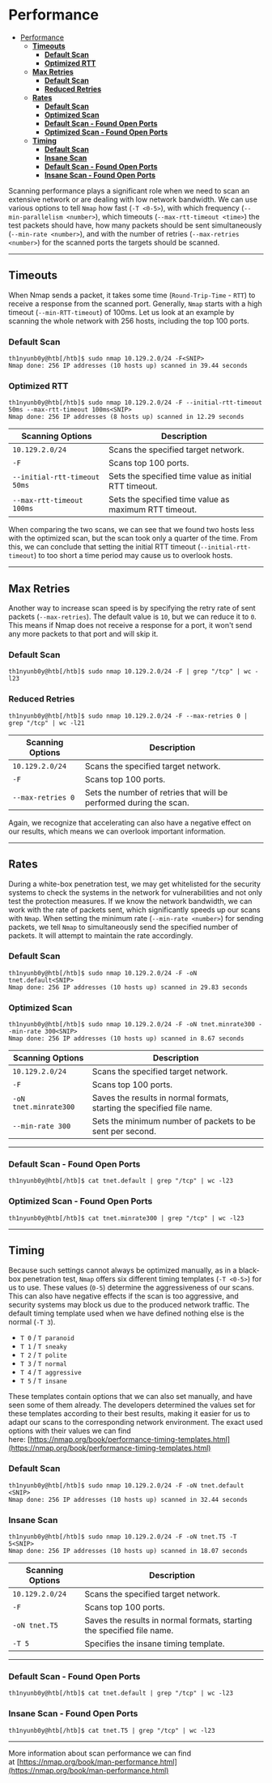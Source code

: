 # Performance
- [Performance](#performance)
  - [**Timeouts**](#timeouts)
    - [**Default Scan**](#default-scan)
    - [**Optimized RTT**](#optimized-rtt)
  - [**Max Retries**](#max-retries)
    - [**Default Scan**](#default-scan-1)
    - [**Reduced Retries**](#reduced-retries)
  - [**Rates**](#rates)
    - [**Default Scan**](#default-scan-2)
    - [**Optimized Scan**](#optimized-scan)
    - [**Default Scan - Found Open Ports**](#default-scan---found-open-ports)
    - [**Optimized Scan - Found Open Ports**](#optimized-scan---found-open-ports)
  - [**Timing**](#timing)
    - [**Default Scan**](#default-scan-3)
    - [**Insane Scan**](#insane-scan)
    - [**Default Scan - Found Open Ports**](#default-scan---found-open-ports-1)
    - [**Insane Scan - Found Open Ports**](#insane-scan---found-open-ports)

Scanning performance plays a significant role when we need to scan an extensive network or are dealing with low network bandwidth. We can use various options to tell `Nmap` how fast (`-T <0-5>`), with which frequency (`--min-parallelism <number>`), which timeouts (`--max-rtt-timeout <time>`) the test packets should have, how many packets should be sent simultaneously (`--min-rate <number>`), and with the number of retries (`--max-retries <number>`) for the scanned ports the targets should be scanned.

---

## **Timeouts**

When Nmap sends a packet, it takes some time (`Round-Trip-Time` - `RTT`) to receive a response from the scanned port. Generally, `Nmap` starts with a high timeout (`--min-RTT-timeout`) of 100ms. Let us look at an example by scanning the whole network with 256 hosts, including the top 100 ports.

### **Default Scan**

```
th1nyunb0y@htb[/htb]$ sudo nmap 10.129.2.0/24 -F<SNIP>
Nmap done: 256 IP addresses (10 hosts up) scanned in 39.44 seconds
```

### **Optimized RTT**

```
th1nyunb0y@htb[/htb]$ sudo nmap 10.129.2.0/24 -F --initial-rtt-timeout 50ms --max-rtt-timeout 100ms<SNIP>
Nmap done: 256 IP addresses (8 hosts up) scanned in 12.29 seconds
```

| **Scanning Options** | **Description** |
| --- | --- |
| `10.129.2.0/24` | Scans the specified target network. |
| `-F` | Scans top 100 ports. |
| `--initial-rtt-timeout 50ms` | Sets the specified time value as initial RTT timeout. |
| `--max-rtt-timeout 100ms` | Sets the specified time value as maximum RTT timeout. |

When comparing the two scans, we can see that we found two hosts less with the optimized scan, but the scan took only a quarter of the time. From this, we can conclude that setting the initial RTT timeout (`--initial-rtt-timeout`) to too short a time period may cause us to overlook hosts.

---

## **Max Retries**

Another way to increase scan speed is by specifying the retry rate of sent packets (`--max-retries`). The default value is `10`, but we can reduce it to `0`. This means if Nmap does not receive a response for a port, it won't send any more packets to that port and will skip it.

### **Default Scan**

```
th1nyunb0y@htb[/htb]$ sudo nmap 10.129.2.0/24 -F | grep "/tcp" | wc -l23
```

### **Reduced Retries**

```
th1nyunb0y@htb[/htb]$ sudo nmap 10.129.2.0/24 -F --max-retries 0 | grep "/tcp" | wc -l21
```

| **Scanning Options** | **Description** |
| --- | --- |
| `10.129.2.0/24` | Scans the specified target network. |
| `-F` | Scans top 100 ports. |
| `--max-retries 0` | Sets the number of retries that will be performed during the scan. |

Again, we recognize that accelerating can also have a negative effect on our results, which means we can overlook important information.

---

## **Rates**

During a white-box penetration test, we may get whitelisted for the security systems to check the systems in the network for vulnerabilities and not only test the protection measures. If we know the network bandwidth, we can work with the rate of packets sent, which significantly speeds up our scans with `Nmap`. When setting the minimum rate (`--min-rate <number>`) for sending packets, we tell `Nmap` to simultaneously send the specified number of packets. It will attempt to maintain the rate accordingly.

### **Default Scan**

```
th1nyunb0y@htb[/htb]$ sudo nmap 10.129.2.0/24 -F -oN tnet.default<SNIP>
Nmap done: 256 IP addresses (10 hosts up) scanned in 29.83 seconds
```

### **Optimized Scan**

```
th1nyunb0y@htb[/htb]$ sudo nmap 10.129.2.0/24 -F -oN tnet.minrate300 --min-rate 300<SNIP>
Nmap done: 256 IP addresses (10 hosts up) scanned in 8.67 seconds
```

| **Scanning Options** | **Description** |
| --- | --- |
| `10.129.2.0/24` | Scans the specified target network. |
| `-F` | Scans top 100 ports. |
| `-oN tnet.minrate300` | Saves the results in normal formats, starting the specified file name. |
| `--min-rate 300` | Sets the minimum number of packets to be sent per second. |

---

### **Default Scan - Found Open Ports**

```
th1nyunb0y@htb[/htb]$ cat tnet.default | grep "/tcp" | wc -l23
```

### **Optimized Scan - Found Open Ports**

```
th1nyunb0y@htb[/htb]$ cat tnet.minrate300 | grep "/tcp" | wc -l23
```

---

## **Timing**

Because such settings cannot always be optimized manually, as in a black-box penetration test, `Nmap` offers six different timing templates (`-T <0-5>`) for us to use. These values (`0-5`) determine the aggressiveness of our scans. This can also have negative effects if the scan is too aggressive, and security systems may block us due to the produced network traffic. The default timing template used when we have defined nothing else is the normal (`-T 3`).

- `T 0` / `T paranoid`
- `T 1` / `T sneaky`
- `T 2` / `T polite`
- `T 3` / `T normal`
- `T 4` / `T aggressive`
- `T 5` / `T insane`

These templates contain options that we can also set manually, and have seen some of them already. The developers determined the values set for these templates according to their best results, making it easier for us to adapt our scans to the corresponding network environment. The exact used options with their values we can find here: [https://nmap.org/book/performance-timing-templates.html](https://nmap.org/book/performance-timing-templates.html)

### **Default Scan**

```
th1nyunb0y@htb[/htb]$ sudo nmap 10.129.2.0/24 -F -oN tnet.default <SNIP>
Nmap done: 256 IP addresses (10 hosts up) scanned in 32.44 seconds
```

### **Insane Scan**

```
th1nyunb0y@htb[/htb]$ sudo nmap 10.129.2.0/24 -F -oN tnet.T5 -T 5<SNIP>
Nmap done: 256 IP addresses (10 hosts up) scanned in 18.07 seconds
```

| **Scanning Options** | **Description** |
| --- | --- |
| `10.129.2.0/24` | Scans the specified target network. |
| `-F` | Scans top 100 ports. |
| `-oN tnet.T5` | Saves the results in normal formats, starting the specified file name. |
| `-T 5` | Specifies the insane timing template. |

---

### **Default Scan - Found Open Ports**

```
th1nyunb0y@htb[/htb]$ cat tnet.default | grep "/tcp" | wc -l23
```

### **Insane Scan - Found Open Ports**

```
th1nyunb0y@htb[/htb]$ cat tnet.T5 | grep "/tcp" | wc -l23
```

---

More information about scan performance we can find at [https://nmap.org/book/man-performance.html](https://nmap.org/book/man-performance.html)